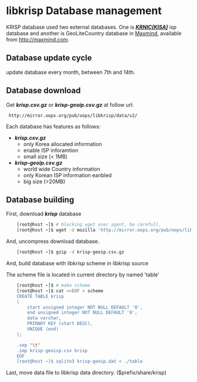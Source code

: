 libkrisp Database management
===

KRISP database used two external databases. One is ***[KRNIC(KISA)](http://kisa.or.kr)*** isp database and another is GeoLiteCountry database in [Maxmind](http://maxmind.com), available from http://maxmind.com.

## Database update cycle

update database every month, between 7th and 14th.


## Database download

Get ***krisp.csv.gz*** or ***krisp-geoip.csv.gz*** at follow url:

     http://mirror.oops.org/pub/oops/libkrisp/data/v2/

Each database has features as follows:

 * ***krisp.csv.gz***
   * only Korea allocated information
   * enable ISP inforamtion
   * small size (< 1MB)
 * ***krisp-geoip.csv.gz***
   * world wide Country information
   * only Korean ISP information eanbled
   * big size (>20MB)

## Database building

First, download ***krisp*** database

```bash
    [root@host ~]$ # blocking wget user agent, be carefull.
    [root@host ~]$ wget -U mozilla 'http://mirror.oops.org/pub/oops/libkrisp/data/v2/krisp-geoip.csv.gz`
```

And, uncompress download database.

```bash
    [root@host ~]$ gzip -d krisp-geoip.csv.gz
```

And, build database with libkrisp scheme in libkrisp source

The scheme file is located in current directory by named 'table'

```bash
    [root@host ~]$ # make scheme
    [root@host ~]$ cat <<EOF > scheme
    CREATE TABLE krisp
    (
        start unsigned integer NOT NULL DEFAULT '0',
        end unsigned integer NOT NULL DEFAULT '0',
        data varchar,
        PRIMARY KEY (start DESC),
        UNIQUE (end)
    );

    .sep "\t"
    .imp krisp-geoisp.csv krisp
    EOF
    [root@host ~]$ sqlite3 krisp-geoip.dat < ./table
```

Last, move data file to libkrisp data directory. ($prefix/share/krisp)
